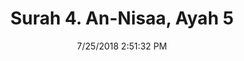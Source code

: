 ---
title       : "Surah 4. An-Nisaa, Ayah 5"
date        : 7/25/2018 2:51:32 PM
draft       : false
type        : "quran"
layout      : "compare"
BookCode    : "CMP"
SurahNumber : "4"
AyahNumber  : "5"
TotalAyah   : "176"
---